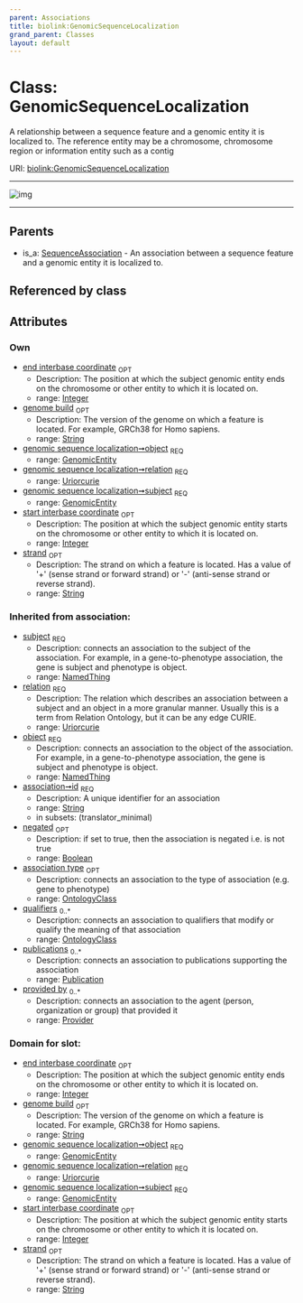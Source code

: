 ```yaml
---
parent: Associations
title: biolink:GenomicSequenceLocalization
grand_parent: Classes
layout: default
---
```


# Class: GenomicSequenceLocalization


A relationship between a sequence feature and a genomic entity it is localized to. The reference entity may be a chromosome, chromosome region or information entity such as a contig

URI: [biolink:GenomicSequenceLocalization](https://w3id.org/biolink/vocab/GenomicSequenceLocalization)


---

![img](http://yuml.me/diagram/nofunky;dir:TB/class/[SequenceAssociation],[Publication],[Provider],[OntologyClass],[GenomicEntity]%3Cobject%201..1-%20[GenomicSequenceLocalization%7Cstart_interbase_coordinate:integer%20%3F;end_interbase_coordinate:integer%20%3F;genome_build:string%20%3F;strand:string%20%3F;phase:string%20%3F;relation:uriorcurie;id(i):string;negated(i):boolean%20%3F],[GenomicEntity]%3Csubject%201..1-%20[GenomicSequenceLocalization],[SequenceAssociation]%5E-[GenomicSequenceLocalization],[GenomicEntity])

---


## Parents

 *  is_a: [SequenceAssociation](SequenceAssociation.md) - An association between a sequence feature and a genomic entity it is localized to.

## Referenced by class


## Attributes


### Own

 * [end interbase coordinate](end_interbase_coordinate.md)  <sub>OPT</sub>
    * Description: The position at which the subject genomic entity ends on the chromosome or other entity to which it is located on.
    * range: [Integer](types/Integer.md)
 * [genome build](genome_build.md)  <sub>OPT</sub>
    * Description: The version of the genome on which a feature is located. For example, GRCh38 for Homo sapiens.
    * range: [String](types/String.md)
 * [genomic sequence localization➞object](genomic_sequence_localization_object.md)  <sub>REQ</sub>
    * range: [GenomicEntity](GenomicEntity.md)
 * [genomic sequence localization➞relation](genomic_sequence_localization_relation.md)  <sub>REQ</sub>
    * range: [Uriorcurie](types/Uriorcurie.md)
 * [genomic sequence localization➞subject](genomic_sequence_localization_subject.md)  <sub>REQ</sub>
    * range: [GenomicEntity](GenomicEntity.md)
 * [start interbase coordinate](start_interbase_coordinate.md)  <sub>OPT</sub>
    * Description: The position at which the subject genomic entity starts on the chromosome or other entity to which it is located on.
    * range: [Integer](types/Integer.md)
 * [strand](strand.md)  <sub>OPT</sub>
    * Description: The strand on which a feature is located. Has a value of '+' (sense strand or forward strand) or '-' (anti-sense strand or reverse strand).
    * range: [String](types/String.md)

### Inherited from association:

 * [subject](subject.md)  <sub>REQ</sub>
    * Description: connects an association to the subject of the association. For example, in a gene-to-phenotype association, the gene is subject and phenotype is object.
    * range: [NamedThing](NamedThing.md)
 * [relation](relation.md)  <sub>REQ</sub>
    * Description: The relation which describes an association between a subject and an object in a more granular manner. Usually this is a term from Relation Ontology, but it can be any edge CURIE.
    * range: [Uriorcurie](types/Uriorcurie.md)
 * [object](object.md)  <sub>REQ</sub>
    * Description: connects an association to the object of the association. For example, in a gene-to-phenotype association, the gene is subject and phenotype is object.
    * range: [NamedThing](NamedThing.md)
 * [association➞id](association_id.md)  <sub>REQ</sub>
    * Description: A unique identifier for an association
    * range: [String](types/String.md)
    * in subsets: (translator_minimal)
 * [negated](negated.md)  <sub>OPT</sub>
    * Description: if set to true, then the association is negated i.e. is not true
    * range: [Boolean](types/Boolean.md)
 * [association type](association_type.md)  <sub>OPT</sub>
    * Description: connects an association to the type of association (e.g. gene to phenotype)
    * range: [OntologyClass](OntologyClass.md)
 * [qualifiers](qualifiers.md)  <sub>0..*</sub>
    * Description: connects an association to qualifiers that modify or qualify the meaning of that association
    * range: [OntologyClass](OntologyClass.md)
 * [publications](publications.md)  <sub>0..*</sub>
    * Description: connects an association to publications supporting the association
    * range: [Publication](Publication.md)
 * [provided by](provided_by.md)  <sub>0..*</sub>
    * Description: connects an association to the agent (person, organization or group) that provided it
    * range: [Provider](Provider.md)

### Domain for slot:

 * [end interbase coordinate](end_interbase_coordinate.md)  <sub>OPT</sub>
    * Description: The position at which the subject genomic entity ends on the chromosome or other entity to which it is located on.
    * range: [Integer](types/Integer.md)
 * [genome build](genome_build.md)  <sub>OPT</sub>
    * Description: The version of the genome on which a feature is located. For example, GRCh38 for Homo sapiens.
    * range: [String](types/String.md)
 * [genomic sequence localization➞object](genomic_sequence_localization_object.md)  <sub>REQ</sub>
    * range: [GenomicEntity](GenomicEntity.md)
 * [genomic sequence localization➞relation](genomic_sequence_localization_relation.md)  <sub>REQ</sub>
    * range: [Uriorcurie](types/Uriorcurie.md)
 * [genomic sequence localization➞subject](genomic_sequence_localization_subject.md)  <sub>REQ</sub>
    * range: [GenomicEntity](GenomicEntity.md)
 * [start interbase coordinate](start_interbase_coordinate.md)  <sub>OPT</sub>
    * Description: The position at which the subject genomic entity starts on the chromosome or other entity to which it is located on.
    * range: [Integer](types/Integer.md)
 * [strand](strand.md)  <sub>OPT</sub>
    * Description: The strand on which a feature is located. Has a value of '+' (sense strand or forward strand) or '-' (anti-sense strand or reverse strand).
    * range: [String](types/String.md)
